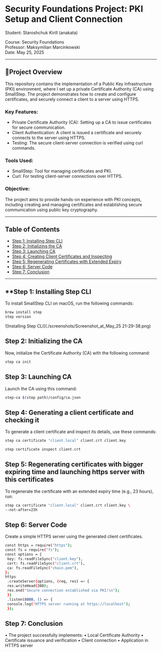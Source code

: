 # Security Foundations Project: PKI Setup and Client Connection

Student: Staroshchuk Kirill (anakata) 

Course: Security Foundations  
Professor: Maksymilian Marcinkowski  
Date: May 25, 2025

---

## 🚀Project Overview

This repository contains the implementation of a Public Key Infrastructure (PKI) environment, where I set up a private Certificate Authority (CA) using SmallStep. The project demonstrates how to create and configure certificates, and securely connect a client to a server using HTTPS.

### Key Features:
- Private Certificate Authority (CA): Setting up a CA to issue certificates for secure communication.
- Client Authentication: A client is issued a certificate and securely connects to the server using HTTPS.
- Testing: The secure client-server connection is verified using curl commands.

### Tools Used:
- SmallStep: Tool for managing certificates and PKI.
- Curl: For testing client-server connections over HTTPS.

### Objective:
The project aims to provide hands-on experience with PKI concepts, including creating and managing certificates and establishing secure communication using public key cryptography.

---

## Table of Contents

- [Step 1: Installing Step CLI](#step-1-installing-stepcli)
- [Step 2: Initializing the CA](#step-2-initializing-the-ca)
- [Step 3: Launching CA](#step-3-launching-ca)
- [Step 4: Creating Client Certificates and Inspecting](#step-4-creating-client-certificates-and-inspecting)
- [Step 5: Regenerating Certificates with Extended Expiry](#step-5-regenerating-certificates-with-extended-expiry)
- [Step 6: Server Code](#step-6-server-code)
- [Step 7: Conclusion](#step-7-conclusion)


---

## **Step 1: Installing Step CLI
To install SmallStep CLI on macOS, run the following commands:

```bash
brew install step
step version
```
![Installing Step CLI](./screenshots/Screenshot_at_May_25 21-29-38.png) 
## Step 2: Initializing the CA
Now, initialize the Certificate Authority (CA) with the following command:
```bash
step ca init
```
## Step 3: Launching CA
Launch the CA using this command:
```bash
step-ca $(step path)/config/ca.json
```

## Step 4: Generating a client certificate and checking it 
To generate a client certificate and inspect its details, use these commands:
```bash
step ca certificate "client.local" client.crt client.key 

step certificate inspect client.crt 
```

## Step 5: Regenerating certificates with bigger expiring time and launching https server with this certificates
To regenerate the certificate with an extended expiry time (e.g., 23 hours), run:
```bash
step ca certificate "client.local" client.crt client.key \
--not-after=23h
```

## Step 6: Server Code
Create a simple HTTPS server using the generated client certificates. 
```bash
const https = require("https");
const fs = require("fs");
const options = {
 key: fs.readFileSync("client.key"),
 cert: fs.readFileSync("client.crt"),
 ca: fs.readFileSync("chain.pem"),
};
https
 .createServer(options, (req, res) => {
 res.writeHead(200);
 res.end("Secure connection established via PKI!\n");
 })
 .listen(8080, () => {
 console.log("HTTPS server running at https://localhost");
 });

```


## Step 7: Conclusion

• The project successfully implements:
• Local Certificate Authority
• Certificate issuance and verification
• Client connection
• Application in HTTPS server
